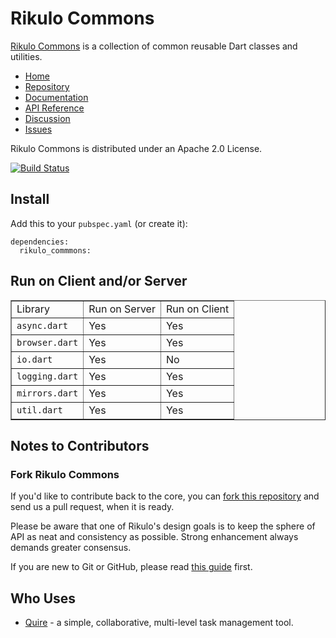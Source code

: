 # Rikulo Commons


[Rikulo Commons](http://rikulo.org) is a collection of common reusable Dart classes and utilities.

* [Home](http://rikulo.org)
* [Repository](https://github.com/rikulo/commons)
* [Documentation](http://docs.rikulo.org)
* [API Reference](http://www.dartdocs.org/documentation/rikulo_commons/2.3.1)
* [Discussion](http://stackoverflow.com/questions/tagged/rikulo)
* [Issues](https://github.com/rikulo/commons/issues)

Rikulo Commons is distributed under an Apache 2.0 License.

[![Build Status](https://drone.io/github.com/rikulo/commons/status.png)](https://drone.io/github.com/rikulo/commons/latest)

## Install

Add this to your `pubspec.yaml` (or create it):

    dependencies:
      rikulo_commmons:

## Run on Client and/or Server

<table border="1" width="100%">
  <tr>
    <td>Library</td>
    <td>Run on Server</td>
    <td>Run on Client</td>
  </tr>
  <tr>
    <td><code>async.dart</code></td>
    <td>Yes</td>
    <td>Yes</td>
  </tr>
  <tr>
    <td><code>browser.dart</code></td>
    <td>Yes</td>
    <td>Yes</td>
  </tr>
  <tr>
    <td><code>io.dart</code></td>
    <td>Yes</td>
    <td>No</td>
  </tr>
  <tr>
    <td><code>logging.dart</code></td>
    <td>Yes</td>
    <td>Yes</td>
  </tr>
  <tr>
    <td><code>mirrors.dart</code></td>
    <td>Yes</td>
    <td>Yes</td>
  </tr>
  <tr>
    <td><code>util.dart</code></td>
    <td>Yes</td>
    <td>Yes</td>
  </tr>
</table>

## Notes to Contributors

### Fork Rikulo Commons

If you'd like to contribute back to the core, you can [fork this repository](https://help.github.com/articles/fork-a-repo) and send us a pull request, when it is ready.

Please be aware that one of Rikulo's design goals is to keep the sphere of API as neat and consistency as possible. Strong enhancement always demands greater consensus.

If you are new to Git or GitHub, please read [this guide](https://help.github.com/) first.

## Who Uses

* [Quire](https://quire.io) - a simple, collaborative, multi-level task management tool.
